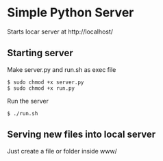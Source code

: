 # Simple Python Server

Starts locar server at http://localhost/

## Starting server 

Make server.py and run.sh as exec file

```
$ sudo chmod +x server.py
$ sudo chmod +x run.py
```

Run the server

```
$ ./run.sh
```

## Serving new files into local server

Just create a file or folder inside www/